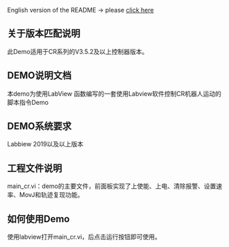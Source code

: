 English version of the README -> please [click here](./README-EN.md)

## 关于版本匹配说明
此Demo适用于CR系列的V3.5.2及以上控制器版本。

## DEMO说明文档

本demo为使用LabView 函数编写的一套使用Labview软件控制CR机器人运动的脚本指令Demo

## DEMO系统要求

Labbiew 2019以及以上版本

## 工程文件说明
  
main_cr.vi：demo的主要文件，前面板实现了上使能、上电、清除报警、设置速率、MovJ和轨迹复现功能。

## 如何使用Demo

使用labview打开main_cr.vi，后点击运行按钮即可使用。


